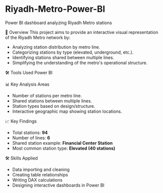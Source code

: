 # Riyadh-Metro-Power-BI
Power BI dashboard analyzing Riyadh Metro stations

📌 Overview
This project aims to provide an interactive visual representation of the Riyadh Metro network by:

- Analyzing station distribution by metro line.
- Categorizing stations by type (elevated, underground, etc.).
- Identifying stations shared between multiple lines.
- Simplifying the understanding of the metro's operational structure.

🛠 Tools Used
Power BI


📊 Key Analysis Areas

- Number of stations per metro line.
- Shared stations between multiple lines.
- Station types based on design/structure.
- Interactive geographic map showing station locations.

📈 Key Findings

- Total stations: **94**  
- Number of lines: **6**  
- Shared station example: **Financial Center Station**  
- Most common station type: **Elevated (40 stations)**

🛠️ Skills Applied

- Data importing and cleaning  
- Creating table relationships  
- Writing DAX calculations  
- Designing interactive dashboards in Power BI



